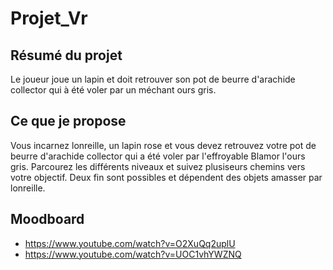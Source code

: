 # Projet_Vr

## Résumé du projet
Le joueur joue un lapin et doit retrouver son pot de beurre d'arachide collector qui à été voler par un méchant ours gris.

## Ce que je propose
Vous incarnez lonreille, un lapin rose et vous devez retrouvez votre pot de beurre d'arachide collector qui a été voler par l'effroyable Blamor l'ours gris. Parcourez les différents niveaux et suivez plusiseurs chemins vers votre objectif. Deux fin sont possibles et dépendent des objets amasser par lonreille. 


## Moodboard






- https://www.youtube.com/watch?v=O2XuQq2uplU
- https://www.youtube.com/watch?v=UOC1vhYWZNQ
